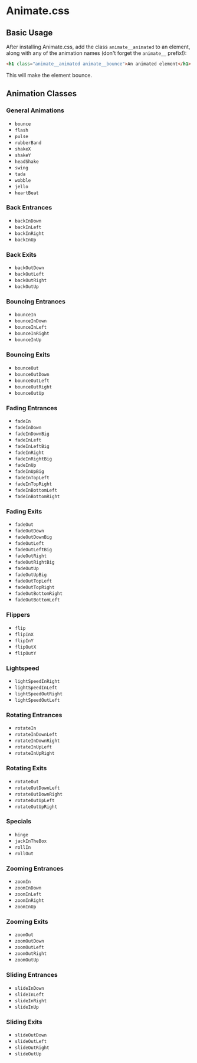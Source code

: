 # Animate.css

## Basic Usage

After installing Animate.css, add the class `animate__animated` to an element, along with any of the animation names (don't forget the `animate__` prefix!):

```html
<h1 class="animate__animated animate__bounce">An animated element</h1>
```

This will make the element bounce.

## Animation Classes

### General Animations

- `bounce`
- `flash`
- `pulse`
- `rubberBand`
- `shakeX`
- `shakeY`
- `headShake`
- `swing`
- `tada`
- `wobble`
- `jello`
- `heartBeat`

### Back Entrances

- `backInDown`
- `backInLeft`
- `backInRight`
- `backInUp`

### Back Exits

- `backOutDown`
- `backOutLeft`
- `backOutRight`
- `backOutUp`

### Bouncing Entrances

- `bounceIn`
- `bounceInDown`
- `bounceInLeft`
- `bounceInRight`
- `bounceInUp`

### Bouncing Exits

- `bounceOut`
- `bounceOutDown`
- `bounceOutLeft`
- `bounceOutRight`
- `bounceOutUp`

### Fading Entrances

- `fadeIn`
- `fadeInDown`
- `fadeInDownBig`
- `fadeInLeft`
- `fadeInLeftBig`
- `fadeInRight`
- `fadeInRightBig`
- `fadeInUp`
- `fadeInUpBig`
- `fadeInTopLeft`
- `fadeInTopRight`
- `fadeInBottomLeft`
- `fadeInBottomRight`

### Fading Exits

- `fadeOut`
- `fadeOutDown`
- `fadeOutDownBig`
- `fadeOutLeft`
- `fadeOutLeftBig`
- `fadeOutRight`
- `fadeOutRightBig`
- `fadeOutUp`
- `fadeOutUpBig`
- `fadeOutTopLeft`
- `fadeOutTopRight`
- `fadeOutBottomRight`
- `fadeOutBottomLeft`

### Flippers

- `flip`
- `flipInX`
- `flipInY`
- `flipOutX`
- `flipOutY`

### Lightspeed

- `lightSpeedInRight`
- `lightSpeedInLeft`
- `lightSpeedOutRight`
- `lightSpeedOutLeft`

### Rotating Entrances

- `rotateIn`
- `rotateInDownLeft`
- `rotateInDownRight`
- `rotateInUpLeft`
- `rotateInUpRight`

### Rotating Exits

- `rotateOut`
- `rotateOutDownLeft`
- `rotateOutDownRight`
- `rotateOutUpLeft`
- `rotateOutUpRight`

### Specials

- `hinge`
- `jackInTheBox`
- `rollIn`
- `rollOut`

### Zooming Entrances

- `zoomIn`
- `zoomInDown`
- `zoomInLeft`
- `zoomInRight`
- `zoomInUp`

### Zooming Exits

- `zoomOut`
- `zoomOutDown`
- `zoomOutLeft`
- `zoomOutRight`
- `zoomOutUp`

### Sliding Entrances

- `slideInDown`
- `slideInLeft`
- `slideInRight`
- `slideInUp`

### Sliding Exits

- `slideOutDown`
- `slideOutLeft`
- `slideOutRight`
- `slideOutUp`
